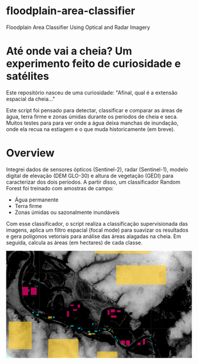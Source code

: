 # floodplain-area-classifier
Floodplain Area Classifier Using Optical and Radar Imagery

# Até onde vai a cheia? Um experimento feito de curiosidade e satélites
Este repositório nasceu de uma curiosidade: "Afinal, qual é a extensão espacial da cheia..."

Este script foi pensado para detectar, classificar e comparar as áreas de água, terra firme e zonas úmidas durante os períodos de cheia e seca. Muitos testes para para ver onde a água deixa manchas de inundação, onde ela recua na estiagem e o que muda historicamente (em breve).

# Overview
Integrei dados de sensores ópticos (Sentinel-2), radar (Sentinel-1), modelo digital de elevação (DEM GLO-30) e altura de vegetação (GEDI) para caracterizar dos dois períodos. A partir disso, um classificador Random Forest foi treinado com amostras de campo:

- Água permanente
- Terra firme
- Zonas úmidas ou sazonalmente inundáveis

Com esse classificador, o script realiza a classificação supervisionada das imagens, aplica um filtro espacial (focal mode) para suavizar os resultados e gera polígonos vetoriais para análise das áreas alagadas na cheia. Em seguida, calcula as áreas (em hectares) de cada classe.

![DEM GLO-30](/images/dem.png)